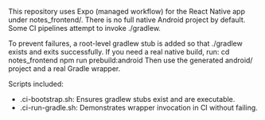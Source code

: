 This repository uses Expo (managed workflow) for the React Native app under notes_frontend/.
There is no full native Android project by default. Some CI pipelines attempt to invoke ./gradlew.

To prevent failures, a root-level gradlew stub is added so that ./gradlew exists and exits successfully.
If you need a real native build, run:
  cd notes_frontend
  npm run prebuild:android
Then use the generated android/ project and a real Gradle wrapper.

Scripts included:
- .ci-bootstrap.sh: Ensures gradlew stubs exist and are executable.
- .ci-run-gradle.sh: Demonstrates wrapper invocation in CI without failing.
